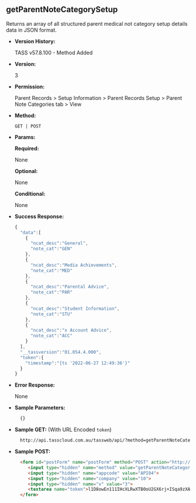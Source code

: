 **getParentNoteCategorySetup**
----
  Returns an array of all structured parent medical not category setup details data in JSON format.
  
* **Version History:**

  TASS v57.8.100 - Method Added

* **Version:**

  3

* **Permission:**

  Parent Records > Setup Information > Parent Records Setup > Parent Note Categories tab > View

* **Method:**

  `GET | POST`
  
*  **Params:**

   **Required:**
 
   None

   **Optional:**

   None

   **Conditional:**

   None

* **Success Response:**

    ```javascript
    {
      "data":[
        {
          "ncat_desc":"General",
          "note_cat":"GEN"
        },
        {
          "ncat_desc":"Media Achievements",
          "note_cat":"MED"
        },
        {
          "ncat_desc":"Parental Advice",
          "note_cat":"PAR"
        },
        {
          "ncat_desc":"Student Information",
          "note_cat":"STU"
        },
        {
          "ncat_desc":"x Account Advice",
          "note_cat":"ACC"
        }
      ],
      "__tassversion":"01.054.4.000",
      "token":{
        "timestamp":"{ts '2022-06-27 12:49:36'}"
      }
    }
    ```

* **Error Response:**

    None
    
* **Sample Parameters:**

  ```javascript
    {}
  ```

* **Sample GET:** (With URL Encoded `token`)

  ```HTML
    http://api.tasscloud.com.au/tassweb/api/?method=getParentNoteCategorySetup&appcode=API04&company=10&v=3&token=l1D8owEn111IHcXLRwXTB0oU2GX6rj%2BISqa9zXA8We3J3mwgjW5pdUvFK3%2FIZ4mJ4bMyfKTmEoup%2B3tTE9GeLQ%3D%3D
  ```
  
* **Sample POST:**

  ```HTML
    <form id="postForm" name="postForm" method="POST" action="http://api.tasscloud.com.au/tassweb/api/">
       <input type="hidden" name="method" value="getParentNoteCategorySetup">
       <input type="hidden" name="appcode" value="API04">
       <input type="hidden" name="company" value="10">
       <input type="hidden" name="v" value="3">
       <textarea name="token">l1D8owEn111IHcXLRwXTB0oU2GX6rj+ISqa9zXA8We3J3mwgjW5pdUvFK3/IZ4mJ4bMyfKTmEoup+3tTE9GeLQ==</textarea>
    </form>
  ```
